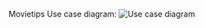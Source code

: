 Movietips
Use case diagram:
![Use case diagram](]https://github.com/Programming-Engineering-Pmi-33/Movietips/blob/master/diagram.png)
